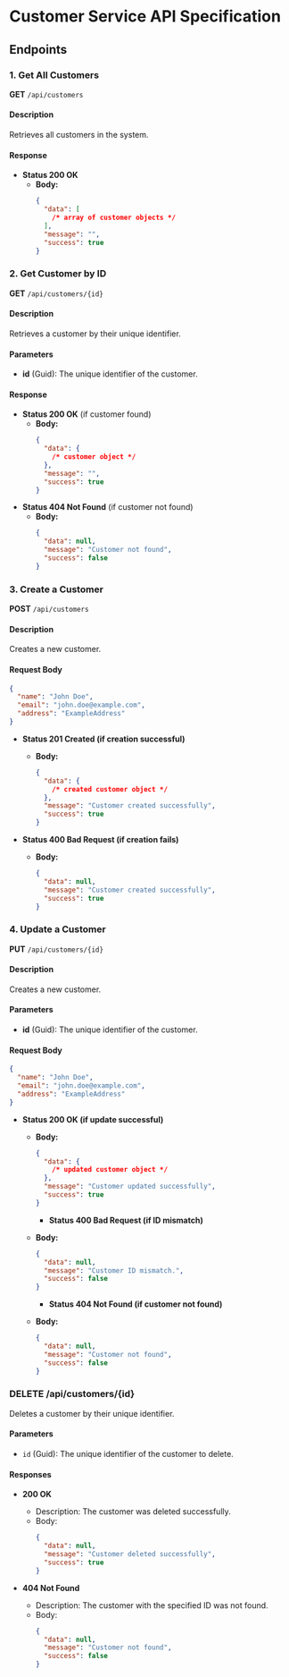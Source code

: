 # Customer Service API Specification

## Endpoints

### 1. Get All Customers

**GET** `/api/customers`

#### Description

Retrieves all customers in the system.

#### Response

- **Status 200 OK**
  - **Body:**
    ```json
    {
      "data": [
        /* array of customer objects */
      ],
      "message": "",
      "success": true
    }
    ```

### 2. Get Customer by ID

**GET** `/api/customers/{id}`

#### Description

Retrieves a customer by their unique identifier.

#### Parameters

- **id** (Guid): The unique identifier of the customer.

#### Response

- **Status 200 OK** (if customer found)
  - **Body:**
    ```json
    {
      "data": {
        /* customer object */
      },
      "message": "",
      "success": true
    }
    ```
- **Status 404 Not Found** (if customer not found)
  - **Body:**
    ```json
    {
      "data": null,
      "message": "Customer not found",
      "success": false
    }
    ```

### 3. Create a Customer

**POST** `/api/customers`

#### Description

Creates a new customer.

#### Request Body

```json
{
  "name": "John Doe",
  "email": "john.doe@example.com",
  "address": "ExampleAddress"
}
```

- **Status 201 Created (if creation successful)**

  - **Body:**
    ```json
    {
      "data": {
        /* created customer object */
      },
      "message": "Customer created successfully",
      "success": true
    }
    ```

- **Status 400 Bad Request (if creation fails)**
  - **Body:**
    ```json
    {
      "data": null,
      "message": "Customer created successfully",
      "success": true
    }
    ```

### 4. Update a Customer

**PUT** `/api/customers/{id}`

#### Description

Creates a new customer.

#### Parameters

- **id** (Guid): The unique identifier of the customer.

#### Request Body

```json
{
  "name": "John Doe",
  "email": "john.doe@example.com",
  "address": "ExampleAddress"
}
```

- **Status 200 OK (if update successful)**

  - **Body:**

    ```json
    {
      "data": {
        /* updated customer object */
      },
      "message": "Customer updated successfully",
      "success": true
    }
    ```

    - **Status 400 Bad Request (if ID mismatch)**

  - **Body:**

    ```json
    {
      "data": null,
      "message": "Customer ID mismatch.",
      "success": false
    }
    ```

    - **Status 404 Not Found (if customer not found)**

  - **Body:**
    ```json
    {
      "data": null,
      "message": "Customer not found",
      "success": false
    }
    ```

### DELETE /api/customers/{id}

Deletes a customer by their unique identifier.

#### Parameters

- `id` (Guid): The unique identifier of the customer to delete.

#### Responses

- **200 OK**

  - Description: The customer was deleted successfully.
  - Body:
    ```json
    {
      "data": null,
      "message": "Customer deleted successfully",
      "success": true
    }
    ```

- **404 Not Found**
  - Description: The customer with the specified ID was not found.
  - Body:
    ```json
    {
      "data": null,
      "message": "Customer not found",
      "success": false
    }
    ```

